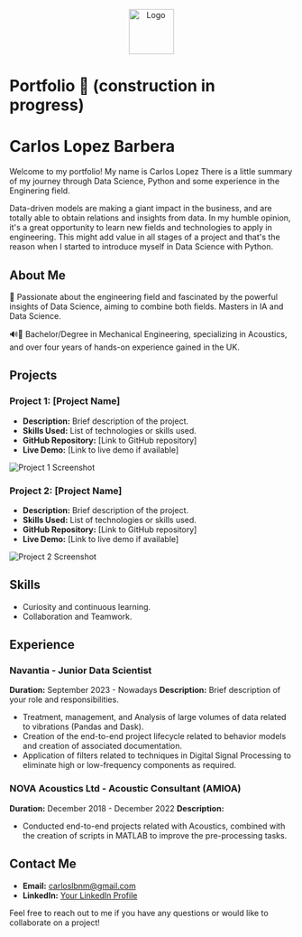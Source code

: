 <p align="center">
  <img src="logo.png" alt="Logo" width="80" height="80">
</p>

# Portfolio 🚧 (construction in progress)

# Carlos Lopez Barbera
Welcome to my portfolio! My name is Carlos Lopez  There is a little summary of my journey through Data Science, Python and some experience in the Enginering field. 

Data-driven models are making a giant impact in the business, and are totally able to obtain relations and insights from data.
In my humble opinion, it's a great opportunity to learn new fields and technologies to apply in engineering. 
This might add value in all stages of a project and that's the reason when I started to introduce myself in Data Science with Python.


## About Me 

🚀 Passionate about the engineering field and fascinated by the powerful insights of Data Science, aiming to combine both fields. Masters in IA and Data Science.

🔊🔧 Bachelor/Degree in Mechanical Engineering, specializing in Acoustics, and over four years of hands-on experience gained in the UK.


## Projects

### Project 1: [Project Name]

- **Description:** Brief description of the project.
- **Skills Used:** List of technologies or skills used.
- **GitHub Repository:** [Link to GitHub repository]
- **Live Demo:** [Link to live demo if available]

![Project 1 Screenshot](/images/project1.jpg)

### Project 2: [Project Name]

- **Description:** Brief description of the project.
- **Skills Used:** List of technologies or skills used.
- **GitHub Repository:** [Link to GitHub repository]
- **Live Demo:** [Link to live demo if available]

![Project 2 Screenshot](/images/project2.jpg)

<!-- Add more projects as needed -->

## Skills

- Curiosity and continuous learning.
- Collaboration and Teamwork. 

## Experience

### Navantia - Junior Data Scientist

**Duration:** September 2023 - Nowadays
**Description:** Brief description of your role and responsibilities.

- Treatment, management, and Analysis of large volumes of data related to vibrations (Pandas and Dask).
- Creation of the end-to-end project lifecycle related to behavior models and creation of associated documentation.
- Application of filters related to techniques in Digital Signal Processing to eliminate high or low-frequency components as required.

### NOVA Acoustics Ltd - Acoustic Consultant (AMIOA)

**Duration:** December 2018 - December 2022
**Description:**
- Conducted end-to-end projects related with Acoustics, combined with the creation of scripts in MATLAB to improve the pre-processing tasks. 
<!-- Add more experiences 2as needed -->

## Contact Me

- **Email:** carloslbnm@gmail.com
- **LinkedIn:** [Your LinkedIn Profile]([https://www.linkedin.com/in/your-profile](https://www.linkedin.com/in/carlos-lopez-barbera-6b1329107))

Feel free to reach out to me if you have any questions or would like to collaborate on a project!

